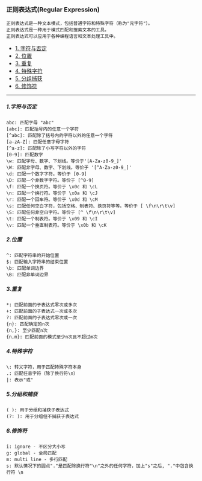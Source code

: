 ### 正则表达式(Regular Expression)

```
正则表达式是一种文本模式，包括普通字符和特殊字符（称为"元字符"）。
正则表达式是一种用于模式匹配和搜索文本的工具。
正则表达式可以应用于各种编程语言和文本处理工具中。
```

- [1. 字符与否定](#1)
- [2. 位置](#2)
- [3. 重复](#3)
- [4. 特殊字符](#4)
- [5. 分组捕获](#5)
- [6. 修饰符](#6)

---

<h5 id='1'>1.字符与否定</h5>

```
abc: 匹配字母 "abc"
[abc]: 匹配括号内的任意一个字符
[^abc]: 匹配除了括号内的字符以外的任意一个字符
[a-zA-Z]: 匹配任意字母字符
[^a-z]: 匹配除了小写字符以外的字符
[0-9]: 匹配数字
\w: 匹配字母、数字、下划线。等价于'[A-Za-z0-9_]'
\W: 匹配非字母、数字、下划线。等价于 '[^A-Za-z0-9_]'
\d: 匹配一个数字字符。等价于 [0-9]
\D: 匹配一个非数字字符。等价于 [^0-9]
\f: 匹配一个换页符。等价于 \x0c 和 \cL
\n: 匹配一个换行符。等价于 \x0a 和 \cJ
\r: 匹配一个回车符。等价于 \x0d 和 \cM
\s: 匹配任何空白字符，包括空格、制表符、换页符等等。等价于 [ \f\n\r\t\v]
\S: 匹配任何非空白字符。等价于 [^ \f\n\r\t\v]
\t: 匹配一个制表符。等价于 \x09 和 \cI
\v: 匹配一个垂直制表符。等价于 \x0b 和 \cK
```

<h5 id='2'>2.位置</h5>

```
^: 匹配字符串的开始位置
$: 匹配输入字符串的结束位置
\b: 匹配单词边界
\B: 匹配非单词边界
```

<h5 id='3'>3.重复</h5>

```
*: 匹配前面的子表达式零次或多次
+: 匹配前面的子表达式一次或多次
?: 匹配前面的子表达式零次或一次
{n}: 匹配确定的n次
{n,}: 至少匹配n次
{n,m}: 匹配前面的模式至少n次且不超过m次
```

<h5 id='4'>4.特殊字符</h5>

```
\: 转义字符，用于匹配特殊字符本身
.: 匹配任意字符（除了换行符\n）
|: 表示"或"
```

<h5 id='5'>5.分组和捕获</h5>

```
( ): 用于分组和捕获子表达式
(?: ): 用于分组但不捕获子表达式
```

<h5 id='6'>6.修饰符</h5>

```
i: ignore - 不区分大小写
g: global - 全局匹配
m: multi line - 多行匹配
s: 默认情况下的圆点"."是匹配除换行符"\n"之外的任何字符，加上"s"之后, "."中包含换行符 \n
```
